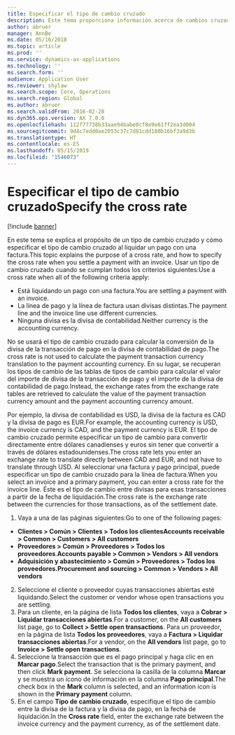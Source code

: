 ```yaml
---
title: Especificar el tipo de cambio cruzado
description: Este tema proporciona información acerca de cambios cruzados en Microsoft Dynamics 365 for Finance and Operations.
author: abruer
manager: AnnBe
ms.date: 05/16/2018
ms.topic: article
ms.prod: ''
ms.service: dynamics-ax-applications
ms.technology: ''
ms.search.form: ''
audience: Application User
ms.reviewer: shylaw
ms.search.scope: Core, Operations
ms.search.region: Global
ms.author: abruer
ms.search.validFrom: 2016-02-28
ms.dyn365.ops.version: AX 7.0.0
ms.openlocfilehash: 112f77738b33aae94babe0cf8e9e61ff2ea3d004
ms.sourcegitcommit: 9d4c7edd0ae2053c37c7d81cdd180b16bf3a9d3b
ms.translationtype: HT
ms.contentlocale: es-ES
ms.lasthandoff: 05/15/2019
ms.locfileid: "1546073"
---
```

# <a name="specify-the-cross-rate"></a><span data-ttu-id="aae75-103">Especificar el tipo de cambio cruzado</span><span class="sxs-lookup"><span data-stu-id="aae75-103">Specify the cross rate</span></span>

[!include [banner](../includes/banner.md)]

<span data-ttu-id="aae75-104">En este tema se explica el propósito de un tipo de cambio cruzado y cómo especificar el tipo de cambio cruzado al liquidar un pago con una factura.</span><span class="sxs-lookup"><span data-stu-id="aae75-104">This topic explains the purpose of a cross rate, and how to specify the cross rate when you settle a payment with an invoice.</span></span> <span data-ttu-id="aae75-105">Usar un tipo de cambio cruzado cuando se cumplan todos los criterios siguientes:</span><span class="sxs-lookup"><span data-stu-id="aae75-105">Use a cross rate when all of the following criteria apply:</span></span> 
-   <span data-ttu-id="aae75-106">Está liquidando un pago con una factura.</span><span class="sxs-lookup"><span data-stu-id="aae75-106">You are settling a payment with an invoice.</span></span> 
-   <span data-ttu-id="aae75-107">La línea de pago y la línea de factura usan divisas distintas.</span><span class="sxs-lookup"><span data-stu-id="aae75-107">The payment line and the invoice line use different currencies.</span></span> 
-   <span data-ttu-id="aae75-108">Ninguna divisa es la divisa de contabilidad.</span><span class="sxs-lookup"><span data-stu-id="aae75-108">Neither currency is the accounting currency.</span></span> 

<span data-ttu-id="aae75-109">No se usará el tipo de cambio cruzado para calcular la conversión de la divisa de la transacción de pago en la divisa de contabilidad de pago.</span><span class="sxs-lookup"><span data-stu-id="aae75-109">The cross rate is not used to calculate the payment transaction currency translation to the payment accounting currency.</span></span> <span data-ttu-id="aae75-110">En su lugar, se recuperan los tipos de cambio de las tablas de tipos de cambio para calcular el valor del importe de divisa de la transacción de pago y el importe de la divisa de contabilidad de pago.</span><span class="sxs-lookup"><span data-stu-id="aae75-110">Instead, the exchange rates from the exchange rate tables are retrieved to calculate the value of the payment transaction currency amount and the payment accounting currency amount.</span></span> 

<span data-ttu-id="aae75-111">Por ejemplo, la divisa de contabilidad es USD, la divisa de la factura es CAD y la divisa de pago es EUR.</span><span class="sxs-lookup"><span data-stu-id="aae75-111">For example, the accounting currency is USD, the invoice currency is CAD, and the payment currency is EUR.</span></span> <span data-ttu-id="aae75-112">El tipo de cambio cruzado permite especificar un tipo de cambio para convertir directamente entre dólares canadienses y euros sin tener que convertir a través de dólares estadounidenses.</span><span class="sxs-lookup"><span data-stu-id="aae75-112">The cross rate lets you enter an exchange rate to translate directly between CAD and EUR, and not have to translate through USD.</span></span> <span data-ttu-id="aae75-113">Al seleccionar una factura y pago principal, puede especificar un tipo de cambio cruzado para la línea de factura.</span><span class="sxs-lookup"><span data-stu-id="aae75-113">When you select an invoice and a primary payment, you can enter a cross rate for the invoice line.</span></span> <span data-ttu-id="aae75-114">Éste es el tipo de cambio entre divisas para esas transacciones a partir de la fecha de liquidación.</span><span class="sxs-lookup"><span data-stu-id="aae75-114">The cross rate is the exchange rate between the currencies for those transactions, as of the settlement date.</span></span>

1.  <span data-ttu-id="aae75-115">Vaya a una de las páginas siguientes:</span><span class="sxs-lookup"><span data-stu-id="aae75-115">Go to one of the following pages:</span></span>
- <span data-ttu-id="aae75-116">**Clientes > Común > Clientes > Todos los clientes**</span><span class="sxs-lookup"><span data-stu-id="aae75-116">**Accounts receivable > Common > Customers > All customers**</span></span> 
- <span data-ttu-id="aae75-117">**Proveedores > Común > Proveedores > Todos los proveedores**.</span><span class="sxs-lookup"><span data-stu-id="aae75-117">**Accounts payable > Common > Vendors > All vendors**</span></span> 
- <span data-ttu-id="aae75-118">**Adquisición y abastecimiento > Común > Proveedores > Todos los proveedores.**</span><span class="sxs-lookup"><span data-stu-id="aae75-118">**Procurement and sourcing > Common > Vendors > All vendors**</span></span>
2.  <span data-ttu-id="aae75-119">Seleccione el cliente o proveedor cuyas transacciones abiertas esté liquidando.</span><span class="sxs-lookup"><span data-stu-id="aae75-119">Select the customer or vendor whose open transactions you are settling.</span></span> 
3.  <span data-ttu-id="aae75-120">Para un cliente, en la página de lista **Todos los clientes**, vaya a **Cobrar > Liquidar transacciones abiertas**.</span><span class="sxs-lookup"><span data-stu-id="aae75-120">For a customer, on the **All customers** list page, go to **Collect > Settle open transactions**.</span></span> <span data-ttu-id="aae75-121">Para un proveedor, en la página de lista **Todos los proveedores**, vaya a **Factura > Liquidar transacciones abiertas**.</span><span class="sxs-lookup"><span data-stu-id="aae75-121">For a vendor, on the **All vendors** list page, go to **Invoice > Settle open transactions**.</span></span> 
4.  <span data-ttu-id="aae75-122">Seleccione la transacción que es el pago principal y haga clic en en **Marcar pago**.</span><span class="sxs-lookup"><span data-stu-id="aae75-122">Select the transaction that is the primary payment, and then click **Mark payment**.</span></span> <span data-ttu-id="aae75-123">Se selecciona la casilla de la columna **Marcar** y se muestra un icono de información en la columna **Pago principal**.</span><span class="sxs-lookup"><span data-stu-id="aae75-123">The check box in the **Mark** column is selected, and an information icon is shown in the **Primary payment** column.</span></span> 
5.  <span data-ttu-id="aae75-124">En el campo **Tipo de cambio cruzado**, especifique el tipo de cambio entre la divisa de la factura y la divisa de pago, en la fecha de liquidación.</span><span class="sxs-lookup"><span data-stu-id="aae75-124">In the **Cross rate** field, enter the exchange rate between the invoice currency and the payment currency, as of the settlement date.</span></span> 
